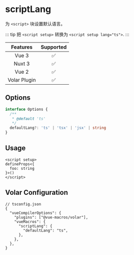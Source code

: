 # scriptLang <PackageVersion name="@vue-macros/script-lang" />

<StabilityLevel level="experimental" />

为 `<script>` 块设置默认语言。

::: tip
把 `<script setup>` 转换为 `<script setup lang="ts">`.
:::

|   Features   |     Supported      |
| :----------: | :----------------: |
|    Vue 3     | :white_check_mark: |
|    Nuxt 3    | :white_check_mark: |
|    Vue 2     | :white_check_mark: |
| Volar Plugin | :white_check_mark: |

## Options

```ts
interface Options {
  /**
   * @default 'ts'
   */
  defaultLang?: 'ts' | 'tsx' | 'jsx' | string
}
```

## Usage

```vue twoslash
<script setup>
defineProps<{
  foo: string
}>()
</script>
```

## Volar Configuration

```jsonc {4,6-8}
// tsconfig.json
{
  "vueCompilerOptions": {
    "plugins": ["@vue-macros/volar"],
    "vueMacros": {
      "scriptLang": {
        "defaultLang": "ts",
      },
    },
  },
}
```
